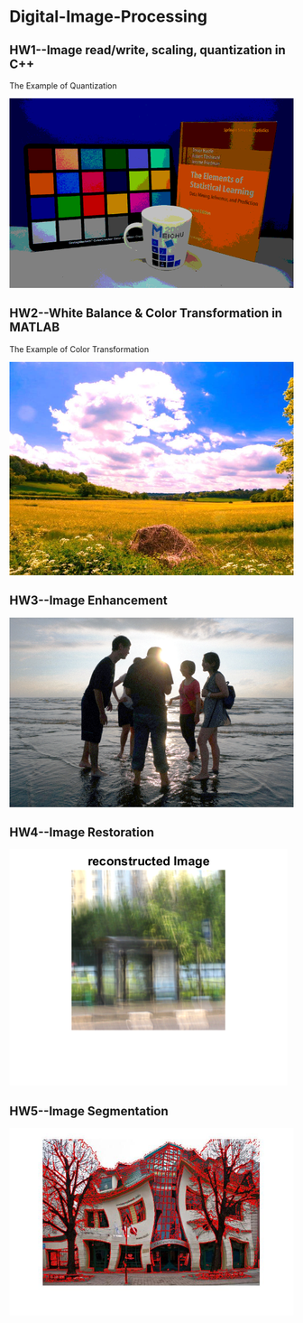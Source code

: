 # Digital-Image-Processing
## HW1--Image read/write, scaling, quantization in C++
The Example of Quantization

![Alt text](hw1/ImgQR/output1_2.bmp)

## HW2--White Balance & Color Transformation in MATLAB
The Example of Color Transformation 

![Alt text](hw2/trans.jpeg)

## HW3--Image Enhancement

![Alt text](hw3/output3.bmp)

## HW4--Image Restoration
![Alt text](hw4/output2.bmp)
## HW5--Image Segmentation
![Alt text](hw5/output1.jpg)
